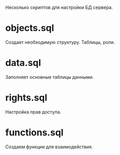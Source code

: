 Несколько скриптов для настройки БД сервера.

# objects.sql
Создает необходимую структуру. Таблицы, роли.

# data.sql
Заполняет основные таблицы данными.

# rights.sql
Настройка прав доступа.

# functions.sql
Создаем функции для взаимодействия.
